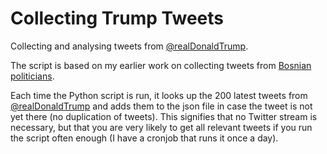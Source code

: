 # Collecting Trump Tweets


Collecting and analysing tweets from [@realDonaldTrump](https://twitter.com/realdonaldtrump). 

The script is based on my earlier work on collecting tweets from [Bosnian politicians](https://github.com/annerosenisser/tweets_bosnia).

Each time the Python script is run, it looks up the 200 latest tweets from [@realDonaldTrump](https://twitter.com/realdonaldtrump) and adds them to the json file in case the tweet is not yet there (no duplication of tweets). This signifies that no Twitter stream is necessary, but that you are very likely to get all relevant tweets if you run the script often enough (I have a cronjob that runs it once a day).

